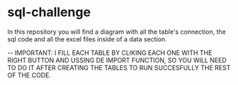 # sql-challenge

In this repository you will find a diagram with all the table's connection, the sql code and all the excel files inside of a data section.

-- IMPORTANT: I FILL EACH TABLE BY CLIKING EACH ONE WITH THE RIGHT BUTTON AND USSING DE IMPORT FUNCTION, SO YOU WILL NEED TO DO IT AFTER CREATING THE TABLES TO RUN SUCCESFULLY THE REST OF THE CODE.
